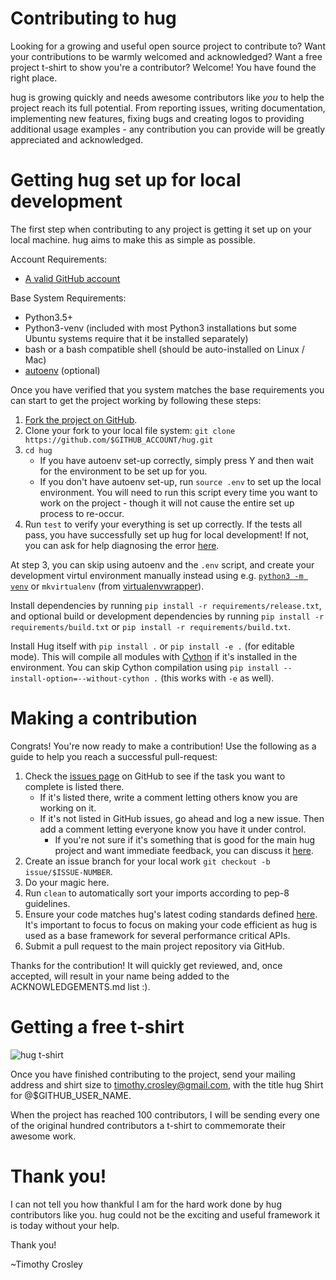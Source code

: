Contributing to hug
=========
Looking for a growing and useful open source project to contribute to?
Want your contributions to be warmly welcomed and acknowledged?
Want a free project t-shirt to show you're a contributor?
Welcome! You have found the right place.

hug is growing quickly and needs awesome contributors like *you* to help the project reach its full potential.
From reporting issues, writing documentation, implementing new features, fixing bugs and creating logos to providing additional usage examples - any contribution you can provide will be greatly appreciated and acknowledged.

Getting hug set up for local development
=========
The first step when contributing to any project is getting it set up on your local machine. hug aims to make this as simple as possible.

Account Requirements:

- [A valid GitHub account](https://github.com/join)

Base System Requirements:

- Python3.5+
- Python3-venv (included with most Python3 installations but some Ubuntu systems require that it be installed separately)
- bash or a bash compatible shell (should be auto-installed on Linux / Mac)
- [autoenv](https://github.com/kennethreitz/autoenv) (optional)

Once you have verified that you system matches the base requirements you can start to get the project working by following these steps:

1. [Fork the project on GitHub](https://github.com/timothycrosley/hug/fork).
2. Clone your fork to your local file system:
    `git clone https://github.com/$GITHUB_ACCOUNT/hug.git`
3. `cd hug`
    - If you have autoenv set-up correctly, simply press Y and then wait for the environment to be set up for you.
    - If you don't have autoenv set-up, run `source .env` to set up the local environment. You will need to run this script every time you want to work on the project - though it will not cause the entire set up process to re-occur.
4. Run `test` to verify your everything is set up correctly. If the tests all pass, you have successfully set up hug for local development! If not, you can ask for help diagnosing the error [here](https://gitter.im/timothycrosley/hug).

At step 3, you can skip using autoenv and the `.env` script,
and create your development virtul environment manually instead
using e.g. [`python3 -m venv`](https://docs.python.org/3/library/venv.html)
or `mkvirtualenv` (from [virtualenvwrapper](https://virtualenvwrapper.readthedocs.io/en/latest/)).

Install dependencies by running `pip install -r requirements/release.txt`,
and optional build or development dependencies
by running `pip install -r requirements/build.txt`
or `pip install -r requirements/build.txt`.

Install Hug itself with `pip install .` or `pip install -e .` (for editable mode).
This will compile all modules with [Cython](https://cython.org/) if it's installed in the environment.
You can skip Cython compilation using `pip install --install-option=--without-cython .` (this works with `-e` as well).

Making a contribution
=========
Congrats! You're now ready to make a contribution! Use the following as a guide to help you reach a successful pull-request:

1. Check the [issues page](https://github.com/timothycrosley/hug/issues) on GitHub to see if the task you want to complete is listed there.
    - If it's listed there, write a comment letting others know you are working on it.
    - If it's not listed in GitHub issues, go ahead and log a new issue. Then add a comment letting everyone know you have it under control.
        - If you're not sure if it's something that is good for the main hug project and want immediate feedback, you can discuss it [here](https://gitter.im/timothycrosley/hug).
2. Create an issue branch for your local work `git checkout -b issue/$ISSUE-NUMBER`.
3. Do your magic here.
4. Run `clean` to automatically sort your imports according to pep-8 guidelines.
5. Ensure your code matches hug's latest coding standards defined [here](https://github.com/timothycrosley/hug/blob/develop/CODING_STANDARD.md). It's important to focus to focus on making your code efficient as hug is used as a base framework for several performance critical APIs.
7. Submit a pull request to the main project repository via GitHub.

Thanks for the contribution! It will quickly get reviewed, and, once accepted, will result in your name being added to the ACKNOWLEDGEMENTS.md list :).

Getting a free t-shirt
=========
![hug t-shirt](https://raw.github.com/timothycrosley/hug/develop/artwork/t-shirt.png)

Once you have finished contributing to the project, send your mailing address and shirt size to timothy.crosley@gmail.com, with the title hug Shirt for @$GITHUB_USER_NAME.

When the project has reached 100 contributors, I will be sending every one of the original hundred contributors a t-shirt to commemorate their awesome work.

Thank you!
=========
I can not tell you how thankful I am for the hard work done by hug contributors like you. hug could not be the exciting and useful framework it is today without your help.

Thank you!

~Timothy Crosley
